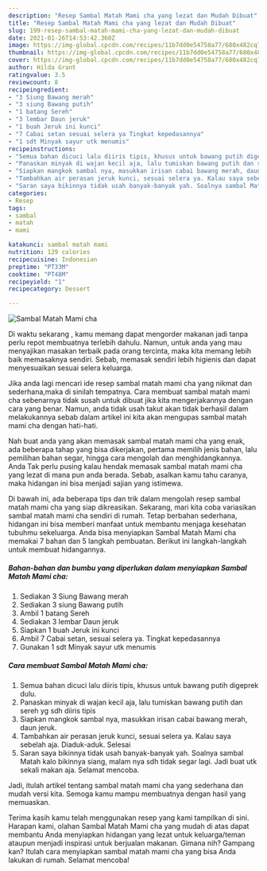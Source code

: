 ```yaml
---
description: "Resep Sambal Matah Mami cha yang lezat dan Mudah Dibuat"
title: "Resep Sambal Matah Mami cha yang lezat dan Mudah Dibuat"
slug: 199-resep-sambal-matah-mami-cha-yang-lezat-dan-mudah-dibuat
date: 2021-01-26T14:53:42.360Z
image: https://img-global.cpcdn.com/recipes/11b7dd0e54758a77/680x482cq70/sambal-matah-mami-cha-foto-resep-utama.jpg
thumbnail: https://img-global.cpcdn.com/recipes/11b7dd0e54758a77/680x482cq70/sambal-matah-mami-cha-foto-resep-utama.jpg
cover: https://img-global.cpcdn.com/recipes/11b7dd0e54758a77/680x482cq70/sambal-matah-mami-cha-foto-resep-utama.jpg
author: Hilda Grant
ratingvalue: 3.5
reviewcount: 8
recipeingredient:
- "3 Siung Bawang merah"
- "3 siung Bawang putih"
- "1 batang Sereh"
- "3 lembar Daun jeruk"
- "1 buah Jeruk ini kunci"
- "7 Cabai setan sesuai selera ya Tingkat kepedasannya"
- "1 sdt Minyak sayur utk menumis"
recipeinstructions:
- "Semua bahan dicuci lalu diiris tipis, khusus untuk bawang putih digeprek dulu."
- "Panaskan minyak di wajan kecil aja, lalu tumiskan bawang putih dan sereh yg sdh diiris tipis"
- "Siapkan mangkok sambal nya, masukkan irisan cabai bawang merah, daun jeruk."
- "Tambahkan air perasan jeruk kunci, sesuai selera ya. Kalau saya sebelah aja. Diaduk-aduk. Selesai"
- "Saran saya bikinnya tidak usah banyak-banyak yah. Soalnya sambal Matah kalo bikinnya siang, malam nya sdh tidak segar lagi. Jadi buat utk sekali makan aja. Selamat mencoba."
categories:
- Resep
tags:
- sambal
- matah
- mami

katakunci: sambal matah mami 
nutrition: 129 calories
recipecuisine: Indonesian
preptime: "PT33M"
cooktime: "PT48M"
recipeyield: "1"
recipecategory: Dessert

---
```



![Sambal Matah Mami cha](https://img-global.cpcdn.com/recipes/11b7dd0e54758a77/680x482cq70/sambal-matah-mami-cha-foto-resep-utama.jpg)

Di waktu  sekarang , kamu memang dapat mengorder makanan jadi tanpa perlu repot membuatnya terlebih dahulu. Namun, untuk anda yang mau menyajikan masakan terbaik pada orang tercinta, maka kita memang lebih baik memasaknya sendiri. Sebab, memasak sendiri lebih higienis dan dapat menyesuaikan sesuai selera keluarga.

Jika anda lagi mencari ide resep sambal matah mami cha yang nikmat dan sederhana,maka di sinilah tempatnya. Cara membuat sambal matah mami cha  sebenarnya tidak susah untuk dibuat jika kita mengerjakannya dengan cara yang benar. Namun, anda tidak usah takut akan tidak berhasil dalam melakukannya 
sebab dalam artikel ini kita akan mengupas sambal matah mami cha dengan hati-hati.  



Nah buat anda yang akan memasak sambal matah mami cha yang enak, ada beberapa tahap yang bisa dikerjakan, pertama memilih jenis bahan, lalu pemilihan bahan segar, hingga cara mengolah dan menghidangkannya. Anda Tak perlu pusing kalau hendak memasak sambal matah mami cha yang lezat di mana pun anda berada. Sebab, asalkan kamu  tahu caranya, maka hidangan ini bisa menjadi sajian yang istimewa.

Di bawah ini, ada beberapa tips dan trik dalam mengolah resep sambal matah mami cha yang siap dikreasikan. Sekarang, mari kita coba variasikan sambal matah mami cha sendiri di rumah. Tetap berbahan sederhana, hidangan ini bisa memberi manfaat untuk membantu menjaga kesehatan tubuhmu sekeluarga. Anda bisa menyiapkan Sambal Matah Mami cha memakai 7 bahan dan 5 langkah pembuatan. Berikut ini langkah-langkah untuk membuat hidangannya.

<!--inarticleads1-->

##### Bahan-bahan dan bumbu yang diperlukan dalam menyiapkan Sambal Matah Mami cha:

1. Sediakan 3 Siung Bawang merah
1. Sediakan 3 siung Bawang putih
1. Ambil 1 batang Sereh
1. Sediakan 3 lembar Daun jeruk
1. Siapkan 1 buah Jeruk ini kunci
1. Ambil 7 Cabai setan, sesuai selera ya. Tingkat kepedasannya
1. Gunakan 1 sdt Minyak sayur utk menumis




<!--inarticleads2-->

##### Cara membuat Sambal Matah Mami cha:

1. Semua bahan dicuci lalu diiris tipis, khusus untuk bawang putih digeprek dulu.
1. Panaskan minyak di wajan kecil aja, lalu tumiskan bawang putih dan sereh yg sdh diiris tipis
1. Siapkan mangkok sambal nya, masukkan irisan cabai bawang merah, daun jeruk.
1. Tambahkan air perasan jeruk kunci, sesuai selera ya. Kalau saya sebelah aja. Diaduk-aduk. Selesai
1. Saran saya bikinnya tidak usah banyak-banyak yah. Soalnya sambal Matah kalo bikinnya siang, malam nya sdh tidak segar lagi. Jadi buat utk sekali makan aja. Selamat mencoba.




Jadi, itulah artikel tentang  sambal matah mami cha  yang sederhana dan mudah versi kita. Semoga kamu mampu membuatnya dengan hasil yang memuaskan. 

Terima kasih kamu telah menggunakan resep yang kami tampilkan di sini. Harapan kami, olahan  Sambal Matah Mami cha yang mudah di atas dapat membantu Anda menyiapkan hidangan yang lezat untuk keluarga/teman ataupun menjadi inspirasi untuk berjualan makanan. Gimana nih? Gampang kan? Itulah cara menyiapkan sambal matah mami cha yang bisa Anda lakukan di rumah. Selamat mencoba!

